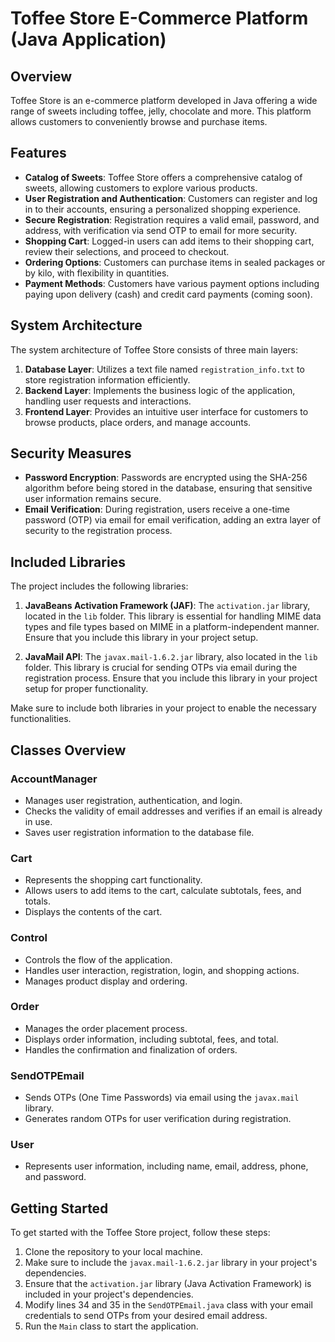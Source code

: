 # Toffee Store E-Commerce Platform (Java Application)

## Overview

Toffee Store is an e-commerce platform developed in Java offering a wide range of sweets including toffee, jelly, chocolate and more. This platform allows customers to conveniently browse and purchase items.

## Features

- **Catalog of Sweets**: Toffee Store offers a comprehensive catalog of sweets, allowing customers to explore various products.
- **User Registration and Authentication**: Customers can register and log in to their accounts, ensuring a personalized shopping experience.
- **Secure Registration**: Registration requires a valid email, password, and address, with verification via send OTP to email for more security.
- **Shopping Cart**: Logged-in users can add items to their shopping cart, review their selections, and proceed to checkout.
- **Ordering Options**: Customers can purchase items in sealed packages or by kilo, with flexibility in quantities.
- **Payment Methods**: Customers have various payment options including paying upon delivery (cash) and credit card payments (coming soon).

## System Architecture

The system architecture of Toffee Store consists of three main layers:

1. **Database Layer**: Utilizes a text file named `registration_info.txt` to store registration information efficiently.
2. **Backend Layer**: Implements the business logic of the application, handling user requests and interactions.
3. **Frontend Layer**: Provides an intuitive user interface for customers to browse products, place orders, and manage accounts.

## Security Measures

- **Password Encryption**: Passwords are encrypted using the SHA-256 algorithm before being stored in the database, ensuring that sensitive user information remains secure.
- **Email Verification**: During registration, users receive a one-time password (OTP) via email for email verification, adding an extra layer of security to the registration process.

## Included Libraries 

The project includes the following libraries:

1. **JavaBeans Activation Framework (JAF)**: The `activation.jar` library, located in the `lib` folder. This library is essential for handling MIME data types and file types based on MIME in a platform-independent manner. Ensure that you include this library in your project setup.

2. **JavaMail API**: The `javax.mail-1.6.2.jar` library, also located in the `lib` folder. This library is crucial for sending OTPs via email during the registration process. Ensure that you include this library in your project setup for proper functionality.

Make sure to include both libraries in your project to enable the necessary functionalities.

## Classes Overview

### AccountManager

- Manages user registration, authentication, and login.
- Checks the validity of email addresses and verifies if an email is already in use.
- Saves user registration information to the database file.

### Cart

- Represents the shopping cart functionality.
- Allows users to add items to the cart, calculate subtotals, fees, and totals.
- Displays the contents of the cart.

### Control

- Controls the flow of the application.
- Handles user interaction, registration, login, and shopping actions.
- Manages product display and ordering.

### Order

- Manages the order placement process.
- Displays order information, including subtotal, fees, and total.
- Handles the confirmation and finalization of orders.

### SendOTPEmail

- Sends OTPs (One Time Passwords) via email using the `javax.mail` library.
- Generates random OTPs for user verification during registration.

### User

- Represents user information, including name, email, address, phone, and password.

## Getting Started

To get started with the Toffee Store project, follow these steps:

1. Clone the repository to your local machine.
2. Make sure to include the `javax.mail-1.6.2.jar` library in your project's dependencies.
3. Ensure that the `activation.jar` library (Java Activation Framework) is included in your project's dependencies.
4. Modify lines 34 and 35 in the `SendOTPEmail.java` class with your email credentials to send OTPs from your desired email address.
5. Run the `Main` class to start the application.


